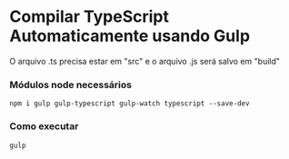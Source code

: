 # Compilar TypeScript Automaticamente usando Gulp
O arquivo .ts precisa estar em "src" e o arquivo .js será salvo em "build"

### Módulos node necessários
```
npm i gulp gulp-typescript gulp-watch typescript --save-dev
```

### Como executar
```
gulp
```
